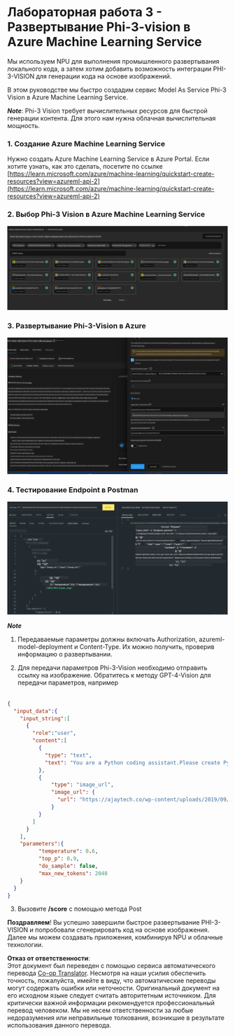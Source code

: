 <!--
CO_OP_TRANSLATOR_METADATA:
{
  "original_hash": "20cb4e6ac1686248e8be913ccf6c2bc2",
  "translation_date": "2025-05-07T13:55:37+00:00",
  "source_file": "md/02.Application/02.Code/Phi3/VSCodeExt/HOL/Apple/03.DeployPhi3VisionOnAzure.md",
  "language_code": "ru"
}
-->
# **Лабораторная работа 3 - Развертывание Phi-3-vision в Azure Machine Learning Service**

Мы используем NPU для выполнения промышленного развертывания локального кода, а затем хотим добавить возможность интеграции PHI-3-VISION для генерации кода на основе изображений.

В этом руководстве мы быстро создадим сервис Model As Service Phi-3 Vision в Azure Machine Learning Service.

***Note***: Phi-3 Vision требует вычислительных ресурсов для быстрой генерации контента. Для этого нам нужна облачная вычислительная мощность.


### **1. Создание Azure Machine Learning Service**

Нужно создать Azure Machine Learning Service в Azure Portal. Если хотите узнать, как это сделать, посетите по ссылке [https://learn.microsoft.com/azure/machine-learning/quickstart-create-resources?view=azureml-api-2](https://learn.microsoft.com/azure/machine-learning/quickstart-create-resources?view=azureml-api-2)


### **2. Выбор Phi-3 Vision в Azure Machine Learning Service**

![Catalog](../../../../../../../../../translated_images/vison_catalog.f979823d5bde8aef2c37a3a9686f6c5d0c521f93730447798ea6fb580091443f.ru.png)


### **3. Развертывание Phi-3-Vision в Azure**


![Deploy](../../../../../../../../../translated_images/vision_deploy.a8114ccd849a957272bf30959bdef166b21a0fac4c4f0129dab0106b97104772.ru.png)


### **4. Тестирование Endpoint в Postman**


![Test](../../../../../../../../../translated_images/vision_test.0b9c1b1d414131d03398c88fc1b79d839e7946c2ae5c9fd170a2894c271e2993.ru.png)


***Note***

1. Передаваемые параметры должны включать Authorization, azureml-model-deployment и Content-Type. Их можно получить, проверив информацию о развертывании.

2. Для передачи параметров Phi-3-Vision необходимо отправить ссылку на изображение. Обратитесь к методу GPT-4-Vision для передачи параметров, например

```json

{
  "input_data":{
    "input_string":[
      {
        "role":"user",
        "content":[ 
          {
            "type": "text",
            "text": "You are a Python coding assistant.Please create Python code for image "
          },
          {
              "type": "image_url",
              "image_url": {
                "url": "https://ajaytech.co/wp-content/uploads/2019/09/index.png"
              }
          }
        ]
      }
    ],
    "parameters":{
          "temperature": 0.6,
          "top_p": 0.9,
          "do_sample": false,
          "max_new_tokens": 2048
    }
  }
}

```

3. Вызовите **/score** с помощью метода Post

**Поздравляем**! Вы успешно завершили быстрое развертывание PHI-3-VISION и попробовали сгенерировать код на основе изображения. Далее мы можем создавать приложения, комбинируя NPU и облачные технологии.

**Отказ от ответственности**:  
Этот документ был переведен с помощью сервиса автоматического перевода [Co-op Translator](https://github.com/Azure/co-op-translator). Несмотря на наши усилия обеспечить точность, пожалуйста, имейте в виду, что автоматические переводы могут содержать ошибки или неточности. Оригинальный документ на его исходном языке следует считать авторитетным источником. Для критически важной информации рекомендуется профессиональный перевод человеком. Мы не несем ответственности за любые недоразумения или неправильные толкования, возникшие в результате использования данного перевода.